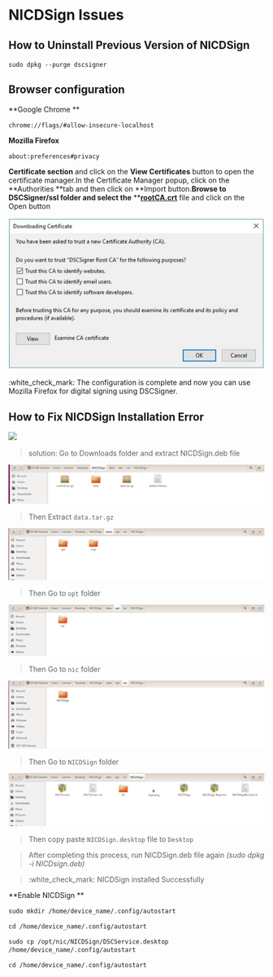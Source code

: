 # NICDSign Issues

## How to Uninstall Previous Version of NICDSign

```
sudo dpkg --purge dscsigner
```

## Browser configuration

**Google Chrome  **

```
chrome://flags/#allow-insecure-localhost
```

**Mozilla Firefox**

```
about:preferences#privacy
```

**Certificate section** and click on the **View Certificates** button to open the certificate manager.In the Certificate Manager popup, click on the **Authorities **tab and then click on **Import button.**Browse to DSCSigner/ssl folder and select the** **[**rootCA.crt**](https://bims.treasury.kerala.gov.in/treasury/dsc/rootCA.crt) file and click on the Open button

![](../.gitbook/assets/crt.JPG)

:white\_check\_mark: The configuration is complete and now you can use Mozilla Firefox for digital signing using DSCSigner.

## **How to Fix NICDSign Installation Error**

![](<../.gitbook/assets/20210526\_191254 (2) (1).jpg>)

> solution: Go to Downloads folder and extract NICDSign.deb file

![](../.gitbook/assets/12.png)

> Then Extract `data.tar.gz`

![](../.gitbook/assets/21.png)

> Then Go to `opt` folder

![](../.gitbook/assets/31.png)

> Then Go to `nic` folder

![](../.gitbook/assets/41.png)

> Then Go to `NICDSign` folder

![](../.gitbook/assets/51.png)

> Then copy paste `NICDSign.desktop` file to `Desktop`

> After completing this process, run NICDSign.deb file again _(sudo dpkg -i NICDsign.deb)_

> :white\_check\_mark: NICDSign installed Successfully&#x20;

**Enable NICDSign **

```
sudo mkdir /home/device_name/.config/autostart
```

```
cd /home/device_name/.config/autostart
```

```
sudo cp /opt/nic/NICDSign/DSCService.desktop /home/device_name/.config/autostart
```

```
cd /home/device_name/.config/autostart
```
